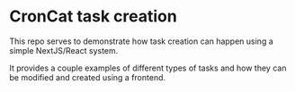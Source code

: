 # CronCat task creation

This repo serves to demonstrate how task creation can happen using a simple NextJS/React system.

It provides a couple examples of different types of tasks and how they can be modified and created using a frontend.
